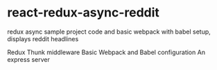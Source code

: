 # react-redux-async-reddit
redux async sample project code and basic webpack with babel setup, displays reddit headlines

Redux Thunk middleware
Basic Webpack and Babel configuration
An express server
